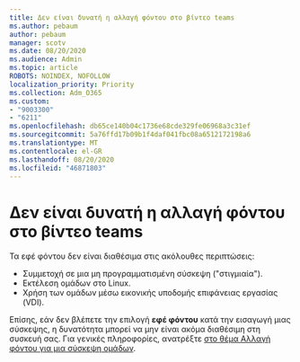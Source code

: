 ```yaml
---
title: Δεν είναι δυνατή η αλλαγή φόντου στο βίντεο teams
ms.author: pebaum
author: pebaum
manager: scotv
ms.date: 08/20/2020
ms.audience: Admin
ms.topic: article
ROBOTS: NOINDEX, NOFOLLOW
localization_priority: Priority
ms.collection: Adm_O365
ms.custom:
- "9003300"
- "6211"
ms.openlocfilehash: db65ce140b04c1736e68cde329fe06968a3c31ef
ms.sourcegitcommit: 5a76ffd17b09b1f4daf041fbc08a6512172198a6
ms.translationtype: MT
ms.contentlocale: el-GR
ms.lasthandoff: 08/20/2020
ms.locfileid: "46871803"
---
```

# <a name="cant-change-background-in-teams-video"></a>Δεν είναι δυνατή η αλλαγή φόντου στο βίντεο teams

Τα εφέ φόντου δεν είναι διαθέσιμα στις ακόλουθες περιπτώσεις:

- Συμμετοχή σε μια μη προγραμματισμένη σύσκεψη ("στιγμιαία").
- Εκτέλεση ομάδων στο Linux.
- Χρήση των ομάδων μέσω εικονικής υποδομής επιφάνειας εργασίας (VDI).

Επίσης, εάν δεν βλέπετε την επιλογή **εφέ φόντου** κατά την εισαγωγή μιας σύσκεψης, η δυνατότητα μπορεί να μην είναι ακόμα διαθέσιμη στη συσκευή σας. Για γενικές πληροφορίες, ανατρέξτε [στο θέμα Αλλαγή φόντου για μια σύσκεψη ομάδων](https://support.microsoft.com/office/change-your-background-for-a-teams-meeting-f77a2381-443a-499d-825e-509a140f4780).